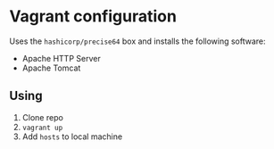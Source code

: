 Vagrant configuration
====

Uses the `hashicorp/precise64` box and installs the following software:

- Apache HTTP Server
- Apache Tomcat

Using
---

1. Clone repo
2. `vagrant up`
3. Add `hosts` to local machine